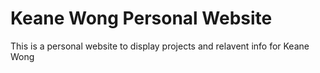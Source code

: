 # Keane Wong Personal Website

This is a personal website to display projects and relavent info for Keane Wong